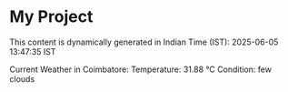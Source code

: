 # My Project

This content is dynamically generated in Indian Time (IST): 2025-06-05 13:47:35 IST


Current Weather in Coimbatore:
Temperature: 31.88 °C
Condition: few clouds
